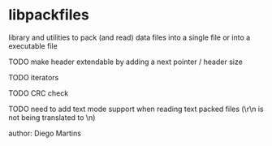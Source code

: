 libpackfiles
============

library and utilities to pack (and read) data files into a single file or into a executable file

TODO make header extendable by adding a next pointer / header size 

TODO iterators

TODO CRC check

TODO need to add text mode support when reading text packed files (\r\n is not being translated to \n)

author: Diego Martins
